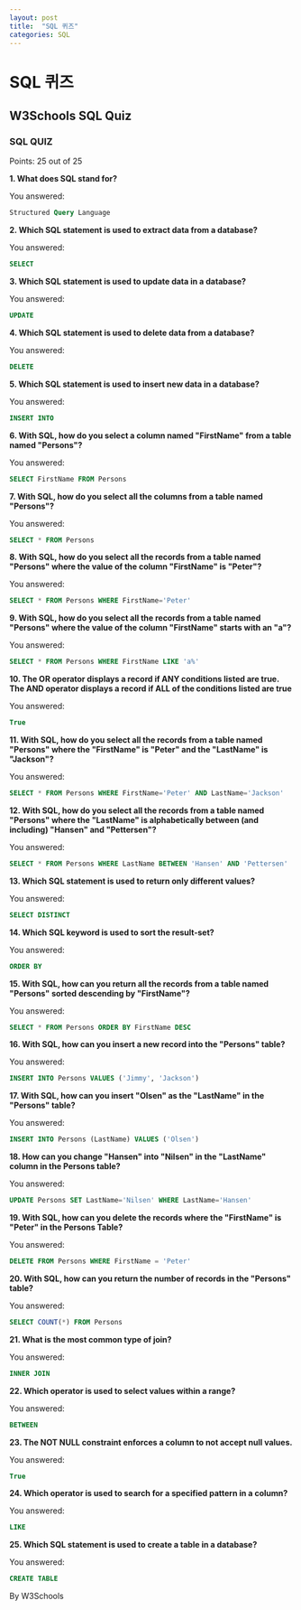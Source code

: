 ```yaml
---
layout: post
title:  "SQL 퀴즈"
categories: SQL
---
```


# SQL 퀴즈

## W3Schools SQL Quiz

### SQL QUIZ

Points: 25 out of 25

**1. What does SQL stand for?**

You answered:

```sql
Structured Query Language
```
 

**2. Which SQL statement is used to extract data from a database?**

You answered:

```sql
SELECT
```
 

**3. Which SQL statement is used to update data in a database?**

You answered:

```sql
UPDATE
```
 

**4. Which SQL statement is used to delete data from a database?**

You answered:

```sql
DELETE
```
 

**5. Which SQL statement is used to insert new data in a database?**

You answered:

```sql
INSERT INTO
```
 

**6. With SQL, how do you select a column named "FirstName" from a table named "Persons"?**

You answered:

```sql
SELECT FirstName FROM Persons
```
 

**7. With SQL, how do you select all the columns from a table named "Persons"?**

You answered:

```sql
SELECT * FROM Persons
```
 

**8. With SQL, how do you select all the records from a table named "Persons" where the value of the column "FirstName" is "Peter"?**

You answered:

```sql
SELECT * FROM Persons WHERE FirstName='Peter'
```
 

**9. With SQL, how do you select all the records from a table named "Persons" where the value of the column "FirstName" starts with an "a"?**

You answered:

```sql
SELECT * FROM Persons WHERE FirstName LIKE 'a%'
```
 

**10. The OR operator displays a record if ANY conditions listed are true. The AND operator displays a record if ALL of the conditions listed are true**

You answered:

```sql
True
```
 

**11. With SQL, how do you select all the records from a table named "Persons" where the "FirstName" is "Peter" and the "LastName" is "Jackson"?**

You answered:

```sql
SELECT * FROM Persons WHERE FirstName='Peter' AND LastName='Jackson'
```
 

**12. With SQL, how do you select all the records from a table named "Persons" where the "LastName" is alphabetically between (and including) "Hansen" and "Pettersen"?**

You answered:

```sql
SELECT * FROM Persons WHERE LastName BETWEEN 'Hansen' AND 'Pettersen'
```


**13. Which SQL statement is used to return only different values?**

You answered:

```sql
SELECT DISTINCT
```
 

**14. Which SQL keyword is used to sort the result-set?**

You answered:

```sql
ORDER BY
```
 

**15. With SQL, how can you return all the records from a table named "Persons" sorted descending by "FirstName"?**

You answered:

```sql
SELECT * FROM Persons ORDER BY FirstName DESC
```
 

**16. With SQL, how can you insert a new record into the "Persons" table?**

You answered:

```sql
INSERT INTO Persons VALUES ('Jimmy', 'Jackson')
```
 

**17. With SQL, how can you insert "Olsen" as the "LastName" in the "Persons" table?**

You answered:

```sql
INSERT INTO Persons (LastName) VALUES ('Olsen')
```
 

**18. How can you change "Hansen" into "Nilsen" in the "LastName" column in the Persons table?**

You answered:

```sql
UPDATE Persons SET LastName='Nilsen' WHERE LastName='Hansen'
```
 

**19. With SQL, how can you delete the records where the "FirstName" is "Peter" in the Persons Table?**

You answered:

```sql
DELETE FROM Persons WHERE FirstName = 'Peter'
```
 

**20. With SQL, how can you return the number of records in the "Persons" table?**

You answered:

```sql
SELECT COUNT(*) FROM Persons
```
 

**21. What is the most common type of join?**

You answered:

```sql
INNER JOIN
```
 

**22. Which operator is used to select values within a range?**

You answered:

```sql
BETWEEN
```
 

**23. The NOT NULL constraint enforces a column to not accept null values.**

You answered:

```sql
True
```
 

**24. Which operator is used to search for a specified pattern in a column?**

You answered:

```sql
LIKE
```
 

**25. Which SQL statement is used to create a table in a database?**

You answered:

```sql
CREATE TABLE
```
 


By W3Schools